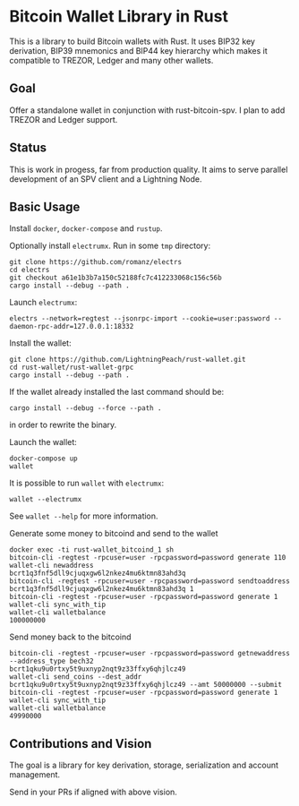 # Bitcoin Wallet Library in Rust
This is a library to build Bitcoin wallets with Rust. 
It uses BIP32 key derivation, BIP39 mnemonics and BIP44 key 
hierarchy which makes it compatible to TREZOR, Ledger and many other
wallets.

## Goal
Offer a standalone wallet in conjunction with rust-bitcoin-spv.
I plan to add TREZOR and Ledger support.

## Status
This is work in progess, far from production quality. 
It aims to serve parallel development of an SPV client and a Lightning Node.

## Basic Usage
Install `docker`, `docker-compose` and `rustup`.

Optionally install `electrumx`. Run in some `tmp` directory:
```
git clone https://github.com/romanz/electrs
cd electrs
git checkout a61e1b3b7a150c52188fc7c412233068c156c56b
cargo install --debug --path .
```

Launch `electrumx`:

```
electrs --network=regtest --jsonrpc-import --cookie=user:password --daemon-rpc-addr=127.0.0.1:18332
```

Install the wallet:
```
git clone https://github.com/LightningPeach/rust-wallet.git
cd rust-wallet/rust-wallet-grpc
cargo install --debug --path .
```

If the wallet already installed the last command should be: 

```
cargo install --debug --force --path .
```

in order to rewrite the binary.

Launch the wallet:
```
docker-compose up
wallet
```

It is possible to run `wallet` with `electrumx`:
```
wallet --electrumx
```
 
See `wallet --help` for more information.

Generate some money to bitcoind and send to the wallet

```
docker exec -ti rust-wallet_bitcoind_1 sh
bitcoin-cli -regtest -rpcuser=user -rpcpassword=password generate 110
wallet-cli newaddress
bcrt1q3fnf5dll9cjuqxgw6l2nkez4mu6ktmn83ahd3q
bitcoin-cli -regtest -rpcuser=user -rpcpassword=password sendtoaddress bcrt1q3fnf5dll9cjuqxgw6l2nkez4mu6ktmn83ahd3q 1
bitcoin-cli -regtest -rpcuser=user -rpcpassword=password generate 1
wallet-cli sync_with_tip
wallet-cli walletbalance
100000000
```
Send money back to the bitcoind
```
bitcoin-cli -regtest -rpcuser=user -rpcpassword=password getnewaddress --address_type bech32
bcrt1qku9u0rtxy5t9uxnyp2nqt9z33ffxy6qhjlcz49
wallet-cli send_coins --dest_addr bcrt1qku9u0rtxy5t9uxnyp2nqt9z33ffxy6qhjlcz49 --amt 50000000 --submit
bitcoin-cli -regtest -rpcuser=user -rpcpassword=password generate 1
wallet-cli sync_with_tip
wallet-cli walletbalance
49990000
```

## Contributions and Vision
The goal is a library for key derivation, storage, serialization and account management.

Send in your PRs if aligned with above vision.
